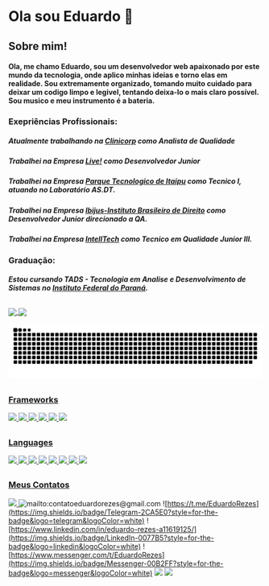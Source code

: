 # Ola sou Eduardo 👋

<div>
  <p align="flex-start"> 
    <h2>Sobre mim!</h2>
    <h4>Ola, me chamo Eduardo, sou um desenvolvedor web apaixonado por este mundo da tecnologia, onde aplico minhas ideias e torno elas em realidade. Sou extremamente organizado, tomando muito cuidado para deixar um codigo limpo e legivel, tentando deixa-lo o mais claro possível. Sou musico e meu instrumento é a bateria.</h4>
  </p>
</div>

<div style="display: inline_block">
    <h3> Exepriências Profissionais: </h3>
    <h5>Atualmente trabalhando na <a href = "https://www.clinicorp.com/">Clinicorp</a>  como Analista de Qualidade</h5>
    <h5>Trabalhei na Empresa <a href = "https://www.liveoficial.com.br">Live!</a>  como Desenvolvedor Junior</h5>
    <h5>Trabalhei na Empresa <a href = "https://www.pti.org.br">Parque Tecnologico de Itaipu</a>  como Tecnico I, atuando no Laboratório AS.DT.</h5>
    <h5>Trabalhei na Empresa <a href = "https://www.ibijus.com">Ibijus-Instituto Brasileiro de Direito</a>  como Desenvolvedor Junior direcionado a QA.</h5>
    <h5>Trabalhei na Empresa <a href = "https://intelltech.com.br/language/pt/inicio/">IntellTech</a> como Tecnico em Qualidade Junior III.</h5> 
    <h3> Graduação: </h3>
    <h5>Estou cursando TADS - Tecnologia em Analise e Desenvolvimento de Sistemas no <a href="https://foz.ifpr.edu.br">Instituto Federal do Paraná</a>.</h5> 
<!--     <img src="/code.gif" width="300ms" height="200ms" align="right"/> -->
</div>

##
<div>
  <a href="https://beacons.ai/EduardoRezes">
    <img align="center" height="130ms" src="https://github-readme-stats.vercel.app/api?username=EduardoRezes&count_private=true&hide=stars,contribs&show_icons=true&theme=dark"/>
    <img align="center" height="130ms" src="https://github-readme-stats.vercel.app/api/top-langs/?username=EduardoRezes&layout=compact&theme=dark)](https://github.com/EduardoRezes/github-readme-stats"/>
</div>
    
  ![Snake animation](https://github.com/EduardoRezes/EduardoRezes/blob/output/github-contribution-grid-snake.svg)

##
### Frameworks
  ![](https://img.shields.io/badge/Bootstrap-563D7C?style=for-the-badge&logo=bootstrap&logoColor=white)
  ![](https://img.shields.io/badge/Cypress-17202C?style=for-the-badge&logo=cypress&logoColor=white)
  ![](https://img.shields.io/badge/Selenium-43B02A?style=for-the-badge&logo=Selenium&logoColor=white)
  ![](https://img.shields.io/badge/Docker-2CA5E0?style=for-the-badge&logo=docker&logoColor=white)
  ![](https://img.shields.io/badge/Postman-FF6C37?style=for-the-badge&logo=Postman&logoColor=white)
  ![](https://img.shields.io/badge/Spring_Boot-F2F4F9?style=for-the-badge&logo=spring-boot)  
  
##
### Languages 
  ![](https://img.shields.io/badge/CSS3-1572B6?style=for-the-badge&logo=css3&logoColor=white)
  ![](https://img.shields.io/badge/Go-00ADD8?style=for-the-badge&logo=go&logoColor=white)
  ![](https://img.shields.io/badge/HTML5-E34F26?style=for-the-badge&logo=html5&logoColor=white)
  ![](https://img.shields.io/badge/Java-ED8B00?style=for-the-badge&logo=java&logoColor=white)
  ![](https://img.shields.io/badge/JavaScript-323330?style=for-the-badge&logo=javascript&logoColor=F7DF1E)
  ![](https://img.shields.io/badge/json-5E5C5C?style=for-the-badge&logo=json&logoColor=white)
  ![](https://img.shields.io/badge/Python-FFD43B?style=for-the-badge&logo=python&logoColor=darkgreen)
  ![](https://img.shields.io/badge/GIT-E44C30?style=for-the-badge&logo=git&logoColor=white)
  
## 
### Meus Contatos
  <a href="https://gitlab.com/EduardoRezes">![](https://img.shields.io/badge/GitLab-330F63?style=for-the-badge&logo=gitlab&logoColor=white) </a>
  ![mailto:contatoeduardorezes@gmail.com](https://img.shields.io/badge/-Gmail-%23333?style=for-the-badge&logo=gmail&logoColor=white)
  ![https://t.me/EduardoRezes](https://img.shields.io/badge/Telegram-2CA5E0?style=for-the-badge&logo=telegram&logoColor=white)
  ![https://www.linkedin.com/in/eduardo-rezes-a11619125/](https://img.shields.io/badge/LinkedIn-0077B5?style=for-the-badge&logo=linkedin&logoColor=white)
  ![https://www.messenger.com/t/EduardoRezes](https://img.shields.io/badge/Messenger-00B2FF?style=for-the-badge&logo=messenger&logoColor=white)
  ![](https://img.shields.io/badge/Discord-7289DA?style=for-the-badge&logo=discord&logoColor=white)
  ![](https://img.shields.io/badge/WhatsApp-25D366?style=for-the-badge&logo=whatsapp&logoColor=white)
 
